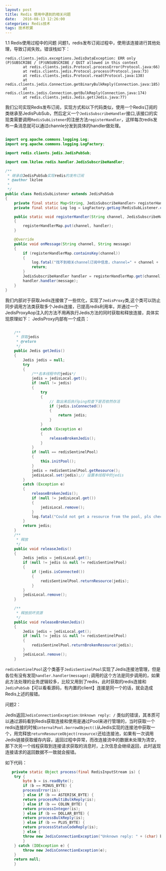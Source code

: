 ```yaml
---
layout: post
title: Redis 使用中遇到的相关问题
date:   2016-08-13 12:26:00
categories: Redis技术
tags: 技术积累
---
```

1.1 Redis使用过程中的问题
问题1，redis发布订阅过程中，使用该连接进行其他处理，导致订阅失败。错误栈如下：

~~~console
redis.clients.jedis.exceptions.JedisDataException: ERR only (P)SUBSCRIBE / (P)UNSUBSCRIBE / QUIT allowed in this context
        at redis.clients.jedis.Protocol.processError(Protocol.java:66)
        at redis.clients.jedis.Protocol.process(Protocol.java:73)
        at redis.clients.jedis.Protocol.read(Protocol.java:138)
        at redis.clients.jedis.Connection.getBinaryBulkReply(Connection.java:185)
        at redis.clients.jedis.Connection.getBulkReply(Connection.java:174)
        at redis.clients.jedis.Jedis.get(Jedis.java:77)
~~~

我们公司实现Redis发布订阅，实现方式和以下代码类似，使用一个Redis订阅的类继承至JedisPubSub，然后定义一个`JedisSubscribeHandler`接口,该接口的实现类需要调用`RedisSubListener`的注册方法`registerHandler`，这样每次redis发布一条消息就可以通过channle分发到具体的handler做处理。

~~~java

import org.apache.commons.logging.Log;
import org.apache.commons.logging.LogFactory;

import redis.clients.jedis.JedisPubSub;

import com.lkzlee.redis.handler.JedisSubscribeHandler;

/**
 * 继承自JedisPubSub实现redis的发布订阅
 * @author lkzlee
 *
 */
public class RedisSubListener extends JedisPubSub
{
	private final static Map<String, JedisSubscribeHandler> registerHandlerMap = new HashMap<String, JedisSubscribeHandler>();
	private final static Log log = LogFactory.getLog(RedisSubListener.class);

	public static void registerHandler(String channel, JedisSubscribeHandler handler)
	{
		registerHandlerMap.put(channel, handler);
	}

	@Override
	public void onMessage(String channel, String message)
	{
		if (registerHandlerMap.containsKey(channel))
		{
			log.fatal("找不到相关channel订阅中信息，channel=" + channel + "|message=" + message + ",请检查是否有注册");
			return;
		}
		JedisSubscribeHandler handler = registerHandlerMap.get(channel);
		handler.handler(message);
	}
}
~~~
我们内部对于获取Jedis连接做了一些优化，实现了`JedisProxy`类,这个类可以防止同步调用方法类获取多个Jedis连接，已提高redis利用率，并通过一个JedisProxyAop注入的方法不用再执行Jedis方法的同时获取和释放连接，具体实现原理如下：
JedisProxy内部有一个成员：
~~~java

	/**
	 * 获取jedis
	 * @return
	 */
	public Jedis getJedis()
	{
		Jedis jedis = null;
		try
		{
			/**去本线程中的jedis*/
			jedis = jedisLocal.get();
			if (null != jedis)
			{
				try
				{
					// 取出来后执行ping检查下是否依然存活
					if (jedis.isConnected())
					{
						return jedis;
					}
				}
				catch (Exception e)
				{
					releaseBrokenJedis();
				}
			}
			if (null == redisSentinelPool)
			{
				this.initPool();
			}
			jedis = redisSentinelPool.getResource();
			jedisLocal.set(jedis);// 设置本线程中的jedis
		}
		catch (Exception e)
		{
			releaseBrokenJedis();
			if (null != jedisLocal.get())
			{
				jedisLocal.remove();
			}
			log.fatal("Could not get a resource from the pool, pls check the host and port settings", e);
		}
		return jedis;
	}
	/**
	 * 释放
	 */
	public void releaseJedis()
	{
		Jedis jedis = jedisLocal.get();
		if (null != jedis && null != redisSentinelPool)
		{
			if (jedis.isConnected())
			{
				redisSentinelPool.returnResource(jedis);
			}
		}
		jedisLocal.remove();
	}

	/**
	 * 释放损坏资源
	 */
	public void releaseBrokenJedis()
	{
		Jedis jedis = jedisLocal.get();
		if (null != jedis && null != redisSentinelPool)
		{
			redisSentinelPool.returnBrokenResource(jedis);
		}
		jedisLocal.remove();
	}
~~~


`redisSentinelPool`这个类基于`JedisSentinelPool`实现了Jedis连接池管理，但是各位有没有发现`handler.handler(message);`调用的这个方法是同步调用的，如果此方法处理的业务逻辑较多，比较又用到了redis，此时获取的redis连接和`JedisPubSub`【可以看看源码，有内置的client】连接是同一个的话，就会造成Redis上述的报错。


问题2：

Jedis返回`JedisConnectionException:Unknown reply: /` 类似的错误，其本质可以通过源码看到Redis获取连接和使用是通过Pool来进行管理的，当时获取一个redis连接的时候`internalPool.borrowObject()`从Jedis实现的连接池中获取一个，用完释放`returnResourceObject(resource)`还给连接池，如果有一次调用Jedis链接获取缓存内容，返回过程中异常，而改连接流中的数据未处理为清空，那下次另一个线程获取到连接请求获取的消息时，上次信息会继续返回，此时返现连接请求的返回数据不一致就会报错。


如下代码：

~~~java
   private static Object process(final RedisInputStream is) {
	try {
	    byte b = is.readByte();
	    if (b == MINUS_BYTE) {
		processError(is);
	    } else if (b == ASTERISK_BYTE) {
		return processMultiBulkReply(is);
	    } else if (b == COLON_BYTE) {
		return processInteger(is);
	    } else if (b == DOLLAR_BYTE) {
		return processBulkReply(is);
	    } else if (b == PLUS_BYTE) {
		return processStatusCodeReply(is);
	    } else {
		throw new JedisConnectionException("Unknown reply: " + (char) b);
	    }
	} catch (IOException e) {
	    throw new JedisConnectionException(e);
	}
	return null;
    }

~~~